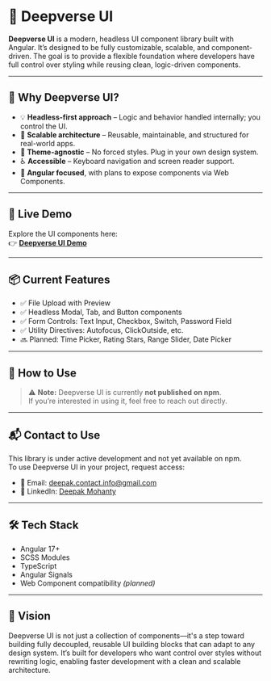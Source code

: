 # 🌌 Deepverse UI

**Deepverse UI** is a modern, headless UI component library built with Angular. It’s designed to be fully customizable, scalable, and component-driven. The goal is to provide a flexible foundation where developers have full control over styling while reusing clean, logic-driven components.

---

## 🔧 Why Deepverse UI?

- 💡 **Headless-first approach** – Logic and behavior handled internally; you control the UI.
- 🧱 **Scalable architecture** – Reusable, maintainable, and structured for real-world apps.
- 🎨 **Theme-agnostic** – No forced styles. Plug in your own design system.
- ♿ **Accessible** – Keyboard navigation and screen reader support.
- 🔗 **Angular focused**, with plans to expose components via Web Components.

---

## 🚀 Live Demo

Explore the UI components here:  
👉 [**Deepverse UI Demo**](https://10deepak10.github.io/deepverse-ui/)

---

## 📦 Current Features

- ✅ File Upload with Preview  
- ✅ Headless Modal, Tab, and Button components  
- ✅ Form Controls: Text Input, Checkbox, Switch, Password Field  
- ✅ Utility Directives: Autofocus, ClickOutside, etc.  
- 🔜 Planned: Time Picker, Rating Stars, Range Slider, Date Picker  

---

## 🔌 How to Use

> ⚠️ **Note:** Deepverse UI is currently **not published on npm**.  
> If you’re interested in using it, feel free to reach out directly.

---

## 📬 Contact to Use

This library is under active development and not yet available on npm.  
To use Deepverse UI in your project, request access:

- 📧 Email: [deepak.contact.info@gmail.com](mailto:deepak.contact.info@gmail.com)  
- 🔗 LinkedIn: [Deepak Mohanty](https://www.linkedin.com/in/your-link-here)  

---

## 🛠 Tech Stack

- Angular 17+
- SCSS Modules
- TypeScript
- Angular Signals
- Web Component compatibility *(planned)*

---

## 💭 Vision

Deepverse UI is not just a collection of components—it's a step toward building fully decoupled, reusable UI building blocks that can adapt to any design system. It’s built for developers who want control over styles without rewriting logic, enabling faster development with a clean and scalable architecture.
